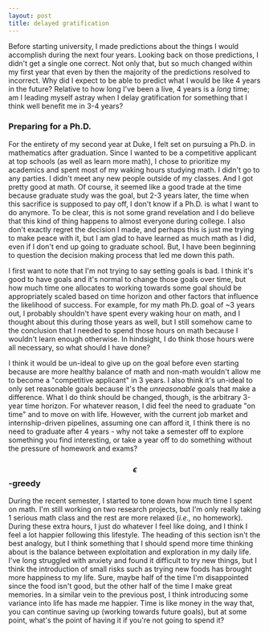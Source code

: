 ```yaml
---
layout: post
title: delayed gratification
---
```


Before starting university, I made predictions about the things I would accomplish during the next four years. Looking back on those predictions, I didn't get a single one correct. Not only that, but so much changed within my first year that even by then the majority of the predictions resolved to incorrect. Why did I expect to be able to predict what I would be like 4 years in the future? Relative to how long I've been a live, 4 years is a *long* time; am I leading myself astray when I delay gratification for something that I think well benefit me in 3-4 years? 

### Preparing for a Ph.D.

For the entirety of my second year at Duke, I felt set on pursuing a Ph.D. in mathematics after graduation. Since I wanted to be a competitive applicant at top schools (as well as learn more math), I chose to prioritize my academics and spent most of my waking hours studying math. I didn't go to any parties. I didn't meet any new people outside of my classes. And I got pretty good at math. Of course, it seemed like a good trade at the time because graduate study was the goal, but 2-3 years later, the time when this sacrifice is supposed to pay off, I don't know if a Ph.D. is what I want to do anymore. To be clear, this is not some grand revelation and I do believe that this kind of thing happens to almost everyone during college. I also don't exactly regret the decision I made, and perhaps this is just me trying to make peace with it, but I am glad to have learned as much math as I did, even if I don't end up going to graduate school. But, I have been beginning to question the decision making process that led me down this path. 

I first want to note that I'm not trying to say setting goals is bad. I think it's good to have goals and it's normal to change those goals over time, but how much time one allocates to working towards some goal should be appropriately scaled based on time horizon and other factors that influence the likelihood of success. For example, for my math Ph.D. goal of ~3 years out, I probably shouldn't have spent every waking hour on math, and I thought about this during those years as well, but I still somehow came to the conclusion that I needed to spend those hours on math because I wouldn't learn enough otherwise. In hindsight, I do think those hours were all necessary, so what should I have done? 

I think it would be un-ideal to give up on the goal before even starting because are more healthy balance of math and non-math wouldn't allow me to become a "competitive applicant" in 3 years. I also think it's un-ideal to only set reasonable goals because it's the *unreasonable* goals that make a difference. What I do think should be changed, though, is the arbitrary 3-year time horizon. For whatever reason, I did feel the need to graduate "on time" and to move on with life. However, with the current job market and internship-driven pipelines, assuming one can afford it, I think there is no need to graduate after 4 years - why not take a semester off to explore something you find interesting, or take a year off to do something without the pressure of homework and exams? 

### $$\epsilon$$-greedy

During the recent semester, I started to tone down how much time I spent on math. I'm still working on two research projects, but I'm only really taking 1 serious math class and the rest are more relaxed (*i.e.,* no homework). During these extra hours, I just do whatever I feel like doing, and I think I feel a lot happier following this lifestyle. The heading of this section isn't the best analogy, but I think something that I should spend more time thinking about is the balance between exploitation and exploration in my daily life. I've long struggled with anxiety and found it difficult to try new things, but I think the introduction of small risks such as trying new foods has brought more happiness to my life. Sure, maybe half of the time I'm disappointed since the food isn't good, but the other half of the time I make great memories. In a similar vein to the previous post, I think introducing some variance into life has made me happier. Time is like money in the way that, you can continue saving up (working towards future goals), but at some point, what's the point of having it if you're not going to spend it? 